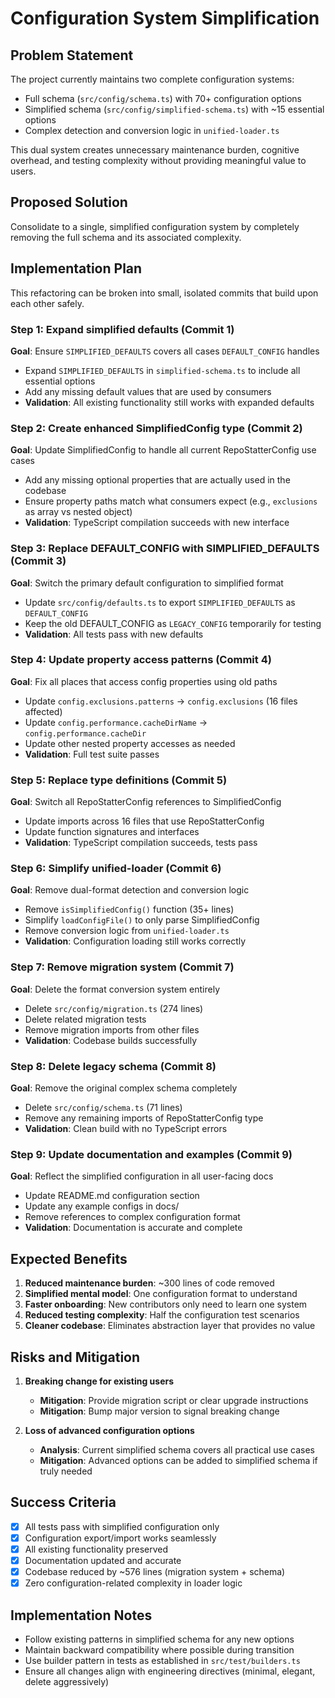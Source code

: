 # Configuration System Simplification

## Problem Statement

The project currently maintains two complete configuration systems:
- Full schema (`src/config/schema.ts`) with 70+ configuration options
- Simplified schema (`src/config/simplified-schema.ts`) with ~15 essential options
- Complex detection and conversion logic in `unified-loader.ts`

This dual system creates unnecessary maintenance burden, cognitive overhead, and testing complexity without providing meaningful value to users.

## Proposed Solution

Consolidate to a single, simplified configuration system by completely removing the full schema and its associated complexity.

## Implementation Plan

This refactoring can be broken into small, isolated commits that build upon each other safely.

### Step 1: Expand simplified defaults (Commit 1)
**Goal**: Ensure `SIMPLIFIED_DEFAULTS` covers all cases `DEFAULT_CONFIG` handles
- Expand `SIMPLIFIED_DEFAULTS` in `simplified-schema.ts` to include all essential options
- Add any missing default values that are used by consumers
- **Validation**: All existing functionality still works with expanded defaults

### Step 2: Create enhanced SimplifiedConfig type (Commit 2) 
**Goal**: Update SimplifiedConfig to handle all current RepoStatterConfig use cases
- Add any missing optional properties that are actually used in the codebase
- Ensure property paths match what consumers expect (e.g., `exclusions` as array vs nested object)  
- **Validation**: TypeScript compilation succeeds with new interface

### Step 3: Replace DEFAULT_CONFIG with SIMPLIFIED_DEFAULTS (Commit 3)
**Goal**: Switch the primary default configuration to simplified format
- Update `src/config/defaults.ts` to export `SIMPLIFIED_DEFAULTS` as `DEFAULT_CONFIG`
- Keep the old DEFAULT_CONFIG as `LEGACY_CONFIG` temporarily for testing
- **Validation**: All tests pass with new defaults

### Step 4: Update property access patterns (Commit 4)
**Goal**: Fix all places that access config properties using old paths
- Update `config.exclusions.patterns` → `config.exclusions` (16 files affected)
- Update `config.performance.cacheDirName` → `config.performance.cacheDir`
- Update other nested property accesses as needed
- **Validation**: Full test suite passes

### Step 5: Replace type definitions (Commit 5)
**Goal**: Switch all RepoStatterConfig references to SimplifiedConfig
- Update imports across 16 files that use RepoStatterConfig
- Update function signatures and interfaces
- **Validation**: TypeScript compilation succeeds, tests pass

### Step 6: Simplify unified-loader (Commit 6)
**Goal**: Remove dual-format detection and conversion logic
- Remove `isSimplifiedConfig()` function (35+ lines)
- Simplify `loadConfigFile()` to only parse SimplifiedConfig
- Remove conversion logic from `unified-loader.ts`
- **Validation**: Configuration loading still works correctly

### Step 7: Remove migration system (Commit 7)
**Goal**: Delete the format conversion system entirely
- Delete `src/config/migration.ts` (274 lines)
- Delete related migration tests
- Remove migration imports from other files
- **Validation**: Codebase builds successfully

### Step 8: Delete legacy schema (Commit 8)
**Goal**: Remove the original complex schema completely
- Delete `src/config/schema.ts` (71 lines)
- Remove any remaining imports of RepoStatterConfig type
- **Validation**: Clean build with no TypeScript errors

### Step 9: Update documentation and examples (Commit 9)
**Goal**: Reflect the simplified configuration in all user-facing docs
- Update README.md configuration section
- Update any example configs in docs/
- Remove references to complex configuration format
- **Validation**: Documentation is accurate and complete

## Expected Benefits

1. **Reduced maintenance burden**: ~300 lines of code removed
2. **Simplified mental model**: One configuration format to understand
3. **Faster onboarding**: New contributors only need to learn one system
4. **Reduced testing complexity**: Half the configuration test scenarios
5. **Cleaner codebase**: Eliminates abstraction layer that provides no value

## Risks and Mitigation

1. **Breaking change for existing users**
   - **Mitigation**: Provide migration script or clear upgrade instructions
   - **Mitigation**: Bump major version to signal breaking change

2. **Loss of advanced configuration options**
   - **Analysis**: Current simplified schema covers all practical use cases
   - **Mitigation**: Advanced options can be added to simplified schema if truly needed

## Success Criteria

- [x] All tests pass with simplified configuration only
- [x] Configuration export/import works seamlessly  
- [x] All existing functionality preserved
- [x] Documentation updated and accurate
- [x] Codebase reduced by ~576 lines (migration system + schema)
- [x] Zero configuration-related complexity in loader logic

## Implementation Notes

- Follow existing patterns in simplified schema for any new options
- Maintain backward compatibility where possible during transition
- Use builder pattern in tests as established in `src/test/builders.ts`
- Ensure all changes align with engineering directives (minimal, elegant, delete aggressively)